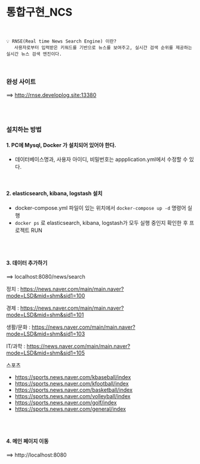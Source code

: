 # 통합구현_NCS

<br>

```
💡 RNSE(Real time News Search Engine) 이란?
   사용자로부터 입력받은 키워드를 기반으로 뉴스를 보여주고, 실시간 검색 순위를 제공하는 실시간 뉴스 검색 엔진이다.
```

<br>

### 완성 사이트
==> http://rnse.developlog.site:13380


<br>


<br>


### 설치하는 방법

#### 1. PC에 Mysql, Docker 가 설치되어 있어야 한다.
* 데이터베이스명과, 사용자 아이디, 비밀번호는 appplication.yml에서 수정할 수 있다.

<br>


#### 2. elasticsearch, kibana, logstash 설치

* docker-compose.yml 파일이 있는 위치에서 `docker-compose up -d` 명령어 실행
* `docker ps` 로 elasticsearch, kibana, logstash가 모두 실행 중인지 확인한 후 프로젝트 RUN

<br>


<br>

#### 3. 데이터 추가하기
==> localhost:8080/news/search 

정치 : https://news.naver.com/main/main.naver?mode=LSD&mid=shm&sid1=100

경제 : https://news.naver.com/main/main.naver?mode=LSD&mid=shm&sid1=101

생활/문화 : https://news.naver.com/main/main.naver?mode=LSD&mid=shm&sid1=103

IT/과학 : https://news.naver.com/main/main.naver?mode=LSD&mid=shm&sid1=105

스포츠 
* https://sports.news.naver.com/kbaseball/index
* https://sports.news.naver.com/kfootball/index
* https://sports.news.naver.com/basketball/index
* https://sports.news.naver.com/volleyball/index
* https://sports.news.naver.com/golf/index
* https://sports.news.naver.com/general/index


<br>

<br>


#### 4. 메인 페이지 이동
==> http://localhost:8080


